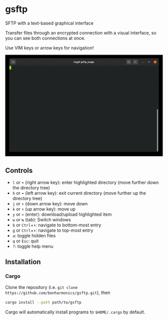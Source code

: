 # gsftp
SFTP with a text-based graphical interface

Transfer files through an encrypted connection with a visual interface, so you can see both connections at once.

Use VIM keys or arrow keys for navigation!

![usage](images/tty.gif)

## Controls

- `l` or `➡` (right arrow key): enter highlighted directory (move further down the directory tree)
- `h` or `⬅` (left arrow key): exit current directory (move further up the directory tree)
- `j` or `⬇` (down arrow key): move down
- `k` or `⬆` (up arrow key): move up
- `y` or `↩` (enter): download/upload highlighted item
- `w` or `↹` (tab): Switch windows
- `b` or `Ctrl`+`⬇`: navigate to bottom-most entry
- `g` or `Ctrl`+`⬆`: navigate to top-most entry
- `a`: toggle hidden files
- `q` or `Esc`: quit
- `?`: toggle help menu

## Installation

### Cargo

Clone the repository (i.e. `git clone https://github.com/benharmonics/gsftp.git`), then
```bash
cargo install --path path/to/gsftp
```
Cargo will automatically install programs to `$HOME/.cargo` by default.

